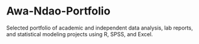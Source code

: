 # Awa-Ndao-Portfolio
Selected portfolio of academic and independent data analysis, lab reports, and statistical modeling projects using R, SPSS, and Excel.
